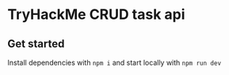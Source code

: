 # TryHackMe CRUD task api

## Get started

Install dependencies with `npm i` and start locally with `npm run dev`
